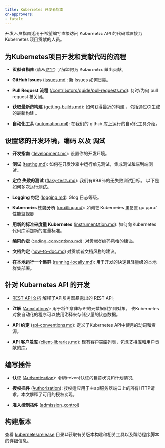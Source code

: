 ```yaml
---
title: Kubernetes 开发者指南
cn-approvers:
- fatalc
---
```


<!---
title: Kubernetes Developer Guide
--->

<!-- The developer guide is for anyone wanting to either write code which directly accesses the
Kubernetes API, or to contribute directly to the Kubernetes project.
It assumes some familiarity with concepts in the [User Guide](http://kubernetes.io/docs/user-guide/) and the [Cluster Admin
Guide](http://kubernetes.io/docs/admin/). -->
开发人员指南适用于希望编写直接访问 Kubernetes API 的代码或直接为 Kubernetes 项目贡献的人员。


<!-- ## The process of developing and contributing code to the Kubernetes project -->
## 为Kubernetes项目开发和贡献代码的流程

<!-- 
* **Contributor Guide**
  ([Please start here](https://github.com/kubernetes/community/tree/master/contributors/guide/README.md)) to learn about how to contribute to Kubernetes

* **GitHub Issues** ([issues.md](https://github.com/kubernetes/community/tree/master/contributors/devel/issues.md)): How incoming issues are triaged.

* **Pull Request Process** ([/contributors/guide/pull-requests.md](https://github.com/kubernetes/community/tree/master/contributors/guide/pull-requests.md)): When and why pull requests are closed.

* **Getting Recent Builds** ([getting-builds.md](https://github.com/kubernetes/community/tree/master/contributors/devel/getting-builds.md)): How to get recent builds including the latest builds that pass CI.

* **Automated Tools** ([automation.md](https://github.com/kubernetes/community/tree/master/contributors/devel/automation.md)): Descriptions of the automation that is running on our github repository.
-->
* **贡献者指南**
  (请从[这里](https://github.com/kubernetes/community/tree/master/contributors/guide/README.md)) 了解如何为 Kubernetes 做出贡献。

* **GitHub Issues** ([issues.md](https://github.com/kubernetes/community/tree/master/contributors/devel/issues.md)): 新 Issues 如何归类。

* **Pull Request 流程** ([/contributors/guide/pull-requests.md](https://github.com/kubernetes/community/tree/master/contributors/guide/pull-requests.md)):  何时/为何 pull request 被关闭。

* **获取最新的构建** ([getting-builds.md](https://github.com/kubernetes/community/tree/master/contributors/devel/getting-builds.md)): 如何获得最近的构建 ，包括通过CI生成的最新构建 。

* **自动化工具** ([automation.md](https://github.com/kubernetes/community/tree/master/contributors/devel/automation.md)): 在我们的 github 库上运行的自动化工具介绍。


<!-- ## Setting up your dev environment, coding, and debugging -->
## 设置您的开发环境，编码 以及 调试

<!-- 
* **Development Guide** ([development.md](https://github.com/kubernetes/community/tree/master/contributors/devel/development.md)): Setting up your development environment.

* **Testing** ([testing.md](https://github.com/kubernetes/community/tree/master/contributors/devel/testing.md)): How to run unit, integration, and end-to-end tests in your development sandbox.

* **Hunting flaky tests** ([flaky-tests.md](https://github.com/kubernetes/community/tree/master/contributors/devel/flaky-tests.md)): We have a goal of 99.9% flake free tests.
  Here's how to run your tests many times.

* **Logging Conventions** ([logging.md](https://github.com/kubernetes/community/tree/master/contributors/devel/logging.md)): Glog levels.

* **Profiling Kubernetes** ([profiling.md](https://github.com/kubernetes/community/tree/master/contributors/devel/profiling.md)): How to plug in go pprof profiler to Kubernetes.

* **Instrumenting Kubernetes with a new metric**
  ([instrumentation.md](https://github.com/kubernetes/community/tree/master/contributors/devel/instrumentation.md)): How to add a new metrics to the
  Kubernetes code base.

* **Coding Conventions** ([coding-conventions.md](https://github.com/kubernetes/community/tree/master/contributors/devel/../guide/coding-conventions.md)):
  Coding style advice for contributors.

* **Document Conventions** ([how-to-doc.md](https://github.com/kubernetes/community/tree/master/contributors/devel/how-to-doc.md))
  Document style advice for contributors.

* **Running a cluster locally** ([running-locally.md](https://github.com/kubernetes/community/tree/master/contributors/devel/running-locally.md)):
  A fast and lightweight local cluster deployment for development.
  -->
  * **开发指南** ([development.md](https://github.com/kubernetes/community/tree/master/contributors/devel/development.md)): 设置你的开发环境。
  
  * **测试** ([testing.md](https://github.com/kubernetes/community/tree/master/contributors/devel/testing.md)): 如何在开发沙箱中运行单元测试，集成测试和端到端测试。
  
  * **定位 失败的测试** ([flaky-tests.md](https://github.com/kubernetes/community/tree/master/contributors/devel/flaky-tests.md)): 我们有99.9％的无失败测试目标。
    以下是如何多次运行测试。
  
  * **Logging 约定** ([logging.md](https://github.com/kubernetes/community/tree/master/contributors/devel/logging.md)): Glog 日志等级。
  
  * **Kubernetes 性能分析** ([profiling.md](https://github.com/kubernetes/community/tree/master/contributors/devel/profiling.md)): 如何在 Kubernetes 里配置 go pprof 性能监视器
  
  * **用新的标准来度量 Kubernetes**
    ([instrumentation.md](https://github.com/kubernetes/community/tree/master/contributors/devel/instrumentation.md)): 如何向 Kubernetes 代码库添加新的度量标准。
  
  * **编码约定** ([coding-conventions.md](https://github.com/kubernetes/community/tree/master/contributors/devel/../guide/coding-conventions.md)):
    对贡献者编码风格的建议。
  
  * **文档约定** ([how-to-doc.md](https://github.com/kubernetes/community/tree/master/contributors/devel/how-to-doc.md))
    对贡献者文档风格的建议。
  
  * **在本地运行一个集群** ([running-locally.md](https://github.com/kubernetes/community/tree/master/contributors/devel/running-locally.md)):
    用于开发的快速且轻量级的本地群集部署。

<!-- ## Developing against the Kubernetes API -->
## 针对 Kubernetes API 的开发

<!-- 
* The [REST API documentation](http://kubernetes.io/docs/reference/) explains the REST
  API exposed by apiserver.

* **Annotations** ([Annotations](https://kubernetes.io/docs/concepts/overview/working-with-objects/annotations/)): are for attaching arbitrary non-identifying metadata to objects.
  Programs that automate Kubernetes objects may use annotations to store small amounts of their state.

* **API Conventions** ([api-conventions.md](https://github.com/kubernetes/community/tree/master/contributors/devel/api-conventions.md)):
  Defining the verbs and resources used in the Kubernetes API.

* **API Client Libraries** ([client-libraries.md](https://github.com/kubernetes/community/tree/master/contributors/devel/client-libraries.md)):
  A list of existing client libraries, both supported and user-contributed.
-->

* [REST API 文档](http://kubernetes.io/docs/reference/) 解释了API服务器暴露出的 REST API。

* **注解** ([Annotations](https://kubernetes.io/docs/concepts/overview/working-with-objects/annotations/)): 用于将任意非标识的元数据附加到对象，
使Kubernetes对象自动化的程序可以使用注释来存储少量的状态数据。

* **API 约定** ([api-conventions.md](https://github.com/kubernetes/community/tree/master/contributors/devel/api-conventions.md)):
 定义了Kubernetes API中使用的动词和资源。

* **API 客户端库** ([client-libraries.md](https://github.com/kubernetes/community/tree/master/contributors/devel/client-libraries.md)):
  现有客户端库列表，包含支持库和用户贡献的库。

<!-- ## Writing plugins -->
## 编写插件

<!-- 
* **Authentication** ([Authentication](http://kubernetes.io/docs/admin/authentication/)):
  The current and planned states of authentication tokens.

* **Authorization Plugins** ([Authorization](http://kubernetes.io/docs/admin/authorization/)):
  Authorization applies to all HTTP requests on the main apiserver port.
  This doc explains the available authorization implementations.

* **Admission Control Plugins** ([admission_control](https://github.com/kubernetes/community/tree/master/contributors/design-proposals/api-machinery/admission_control.md))
-->

* **认证** ([Authentication](http://kubernetes.io/docs/admin/authentication/)):
  令牌(token)认证的目前状况和计划情况。

* **授权插件** ([Authorization](http://kubernetes.io/docs/admin/authorization/)):
   授权适应用于主api服务器端口上的所有HTTP请求。本文解释了可用的授权实现。

* **准入控制插件** ([admission_control](https://github.com/kubernetes/community/tree/master/contributors/design-proposals/api-machinery/admission_control.md))

<!-- ## Building releases -->
## 构建版本

<!-- See the [kubernetes/release](https://github.com/kubernetes/release) repository for details on creating releases and related tools and helper scripts. -->
查看 [kubernetes/release](https://github.com/kubernetes/release) 目录以获取有关版本构建和相关工具以及帮助程序脚本的详细信息。
